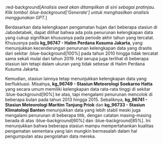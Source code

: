 :red-background[_Analisis awal akan ditampilkan di sini sebagai pratinjau. Klik tombol :blue-background['Generate'] untuk menghasilkan analisis menggunakan GPT._]

Berdasarkan data kelengkapan pengamatan hujan dari beberapa stasiun di Jabodetabek, dapat dilihat bahwa ada pola penurunan kelengkapan data yang cukup signifikan khususnya pada periode akhir tahun yang tercatat. Khususnya pada **kg_96747 - Halim Perdana Kusuma Jakarta**, yang menunjukkan kecenderungan penurunan kelengkapan data yang drastis dari sekitar :blue-background[100%] pada tahun 2010 hingga tidak tercatat sama sekali mulai dari tahun 2019. Hal serupa juga terlihat di beberapa stasiun lain tetapi dalam ukuran yang tidak sebesar di Halim Perdana Kusuma Jakarta.

Kemudian, stasiun lainnya tetap menunjukkan kelengkapan data yang berfluktuasi. Misalnya, **kg_96749 - Stasiun Meteorologi Soekarno Hatta** yang secara umum memiliki kelengkapan data rata-rata tinggi di sekitar :blue-background[90%] ke atas, tapi mengalami penurunan mencolok di beberapa bulan pada tahun 2013 hingga 2015. Sebaliknya, **kg_96741 - Stasiun Meteorologi Maritim Tanjung Priok** dan **kg_96733 - Stasiun Klimatologi Banten** menunjukkan data yang lebih stabil meski juga mengalami penurunan di beberapa titik, dengan catatan masing-masing berada di atas :blue-background[60%] dan :blue-background[85%]. Ini menunjukkan bahwa beberapa stasiun mampu mempertahankan kualitas pengamatan sementara yang lain mungkin bermasalah dalam hal pengumpulan atau pengolahan data mereka.